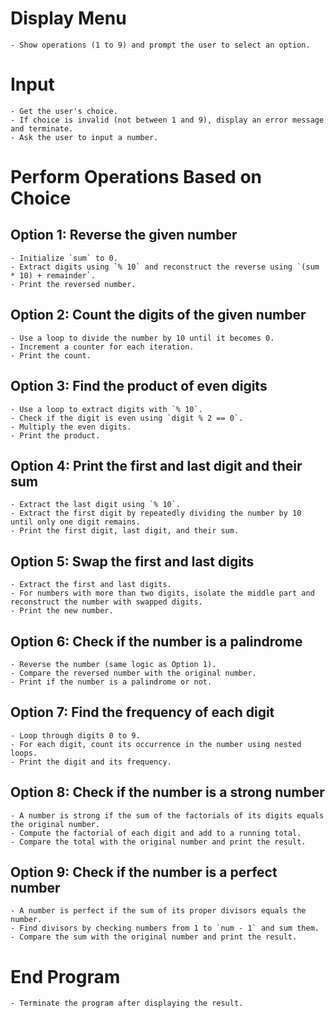 # Display Menu
    - Show operations (1 to 9) and prompt the user to select an option.

# Input 
    - Get the user's choice.
    - If choice is invalid (not between 1 and 9), display an error message and terminate.
    - Ask the user to input a number.

# Perform Operations Based on Choice
## Option 1: Reverse the given number
    - Initialize `sum` to 0.
    - Extract digits using `% 10` and reconstruct the reverse using `(sum * 10) + remainder`.
    - Print the reversed number.

## Option 2: Count the digits of the given number
    - Use a loop to divide the number by 10 until it becomes 0.
    - Increment a counter for each iteration.
    - Print the count.

## Option 3: Find the product of even digits
    - Use a loop to extract digits with `% 10`.
    - Check if the digit is even using `digit % 2 == 0`.
    - Multiply the even digits.
    - Print the product.

## Option 4: Print the first and last digit and their sum
    - Extract the last digit using `% 10`.
    - Extract the first digit by repeatedly dividing the number by 10 until only one digit remains.
    - Print the first digit, last digit, and their sum.

## Option 5: Swap the first and last digits
    - Extract the first and last digits.
    - For numbers with more than two digits, isolate the middle part and reconstruct the number with swapped digits.
    - Print the new number.

## Option 6: Check if the number is a palindrome
    - Reverse the number (same logic as Option 1).
    - Compare the reversed number with the original number.
    - Print if the number is a palindrome or not.

## Option 7: Find the frequency of each digit
    - Loop through digits 0 to 9.
    - For each digit, count its occurrence in the number using nested loops.
    - Print the digit and its frequency.

## Option 8: Check if the number is a strong number
    - A number is strong if the sum of the factorials of its digits equals the original number.
    - Compute the factorial of each digit and add to a running total.
    - Compare the total with the original number and print the result.

## Option 9: Check if the number is a perfect number
    - A number is perfect if the sum of its proper divisors equals the number.
    - Find divisors by checking numbers from 1 to `num - 1` and sum them.
    - Compare the sum with the original number and print the result.

# End Program
    - Terminate the program after displaying the result.
